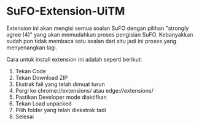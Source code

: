 # SuFO-Extension-UiTM
Extension ini akan mengisi semua soalan SuFO dengan pilihan "strongly agree (4)" yang akan memudahkan proses pengisian SuFO. Kebanyakkan sudah pon tidak membaca satu soalan dari situ jadi ini proses yang menyenangkan lagi. 


Cara untuk install extension ini adalah seperti berikut:

1. Tekan Code
2. Tekan Download ZIP
3. Ekstrak fail yang telah dimuat turun
4. Pergi ke chrome://extensions/ atau edge://extensions/
5. Pastikan Developer mode diaktifkan
6. Tekan Load unpacked
7. Pilih folder yang telah diekstrak tadi
8. Selesai